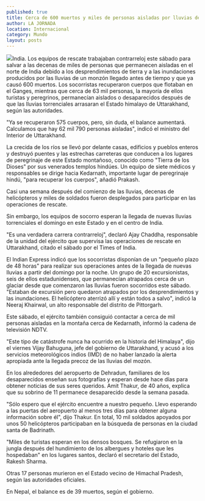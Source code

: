 ```yaml
---
published: true
title: Cerca de 600 muertos y miles de personas aisladas por lluvias del monzón en India
author: LA JORNADA
location: Internacional
category: Mundo
layout: posts
---
```


![](http://i.imgur.com/5dtYvOKm.jpg)India. Los equipos de rescate trabajaban contrarreloj este sábado para salvar a las decenas de miles de personas que permanecen aisladas en el norte de India debido a los desprendimientos de tierra y a las inundaciones producidos por las lluvias de un monzón llegado antes de tiempo y que ya causó 600 muertos. Los socorristas recuperaron cuerpos que flotaban en el Ganges, mientras que cerca de 63 mil personas, la mayoría de ellos turistas y peregrinos, permanecían aislados o desaparecidos después de que las lluvias torrenciales arrasaran el Estado himalayo de Uttarakhand, según las autoridades.


"Ya se recuperaron 575 cuerpos, pero, sin duda, el balance aumentará. Calculamos que hay 62 mil 790 personas aisladas", indicó el ministro del Interior de Uttarakhand.

La crecida de los ríos se llevó por delante casas, edificios y pueblos enteros y destruyó puentes y las estrechas carreteras que conducen a los lugares de peregrinaje de este Estado montañoso, conocido como "Tierra de los Dioses" por sus venerados templos hindúes. Un equipo de siete médicos y responsables se dirige hacia Kedarnath, importante lugar de peregrinaje hindú, "para recuperar los cuerpos", añadió Prakash.

Casi una semana después del comienzo de las lluvias, decenas de helicópteros y miles de soldados fueron desplegados para participar en las operaciones de rescate.

Sin embargo, los equipos de socorro esperan la llegada de nuevas lluvias torrenciales el domingo en este Estado y en el centro de India.

"Es una verdadera carrera contrarreloj", declaró Ajay Chaddha, responsable de la unidad del ejército que supervisa las operaciones de rescate en Uttarakhand, citado el sábado por el Times of India.

El Indian Express indicó que los socorristas disponían de un "pequeño plazo de 48 horas" para realizar sus operaciones antes de la llegada de nuevas lluvias a partir del domingo por la noche. Un grupo de 20 excursionistas, seis de ellos estadunidenses, que permanecían atrapados cerca de un glaciar desde que comenzaron las lluvias fueron socorridos este sábado. "Estaban de excursión pero quedaron atrapados por los desprendimientos y las inundaciones. El helicóptero aterrizó allí y están todos a salvo", indicó la Neeraj Khairwal, un alto responsable del distrito de Pittorgarh.

Este sábado, el ejército también consiguió contactar a cerca de mil personas aisladas en la montaña cerca de Kedarnath, informó la cadena de televisión NDTV.

"Este tipo de catástrofe nunca ha ocurrido en la historia del Himalaya", dijo el viernes Vijay Bahuguna, jefe del gobierno de Uttarakhand, y acusó a los servicios meteorológicos indios (IMD) de no haber lanzado la alerta apropiada ante la llegada precoz de las lluvias del mozón.

En los alrededores del aeropuerto de Dehradun, familiares de los desaparecidos enseñan sus fotografías y esperan desde hace días para obtener noticias de sus seres queridos. Amit Thakur, de 40 años, explica que su sobrino de 11 permanece desaparecido desde la semana pasada.

"Sólo espero que el ejército encuentre a nuestro pequeño. Llevo esperando a las puertas del aeropuerto al menos tres días para obtener alguna información sobre él", dijo Thakur. En total, 10 mil soldados apoyados por unos 50 helicópteros participaban en la búsqueda de personas en la ciudad santa de Badrinath.

"Miles de turistas esperan en los densos bosques. Se refugiaron en la jungla después del hundimiento de los albergues y hoteles que les hospedaban" en los lugares santos, declaró el secretario del Estado, Rakesh Sharma.

Otras 17 personas murieron en el Estado vecino de Himachal Pradesh, según las autoridades oficiales.

En Nepal, el balance es de 39 muertos, según el gobierno.
